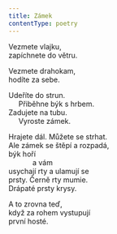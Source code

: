 ```yaml
---
title: Zámek
contentType: poetry
---
```


<section>

Vezmete vlajku,  
zapíchnete do větru.

</section>

<section>

Vezmete drahokam,  
hodíte za sebe.

</section>

<section>

Udeříte do strun.  
     Přiběhne býk s hrbem.  
Zadujete na tubu.  
     Vyroste zámek.

</section>

<section>

Hrajete dál. Můžete se strhat.  
Ale zámek se štěpí a rozpadá,  
býk hoří  
            a vám  
usychají rty a ulamují se  
prsty. Černě rty mumie.  
Drápaté prsty krysy.

</section>

<section>

A to zrovna teď,  
když za rohem vystupují  
první hosté.

</section>
